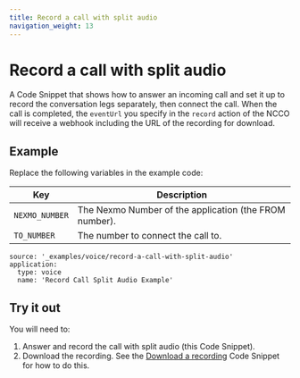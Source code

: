 ```yaml
---
title: Record a call with split audio
navigation_weight: 13
---
```


# Record a call with split audio

A Code Snippet that shows how to answer an incoming call and set it up to
record the conversation legs separately, then connect the call. When the call
is completed, the `eventUrl` you specify in the `record` action of the NCCO
will receive a webhook including the URL of the recording for download.

## Example

Replace the following variables in the example code:

Key |	Description
-- | --
`NEXMO_NUMBER` | The Nexmo Number of the application (the FROM number).
`TO_NUMBER` | The number to connect the call to.

```code_snippets
source: '_examples/voice/record-a-call-with-split-audio'
application:
  type: voice
  name: 'Record Call Split Audio Example'
```

## Try it out

You will need to:

1. Answer and record the call with split audio (this Code Snippet).
2. Download the recording. See the [Download a recording](/voice/voice-api/code-snippets/download-a-recording) Code Snippet for how to do this.
